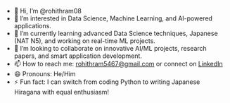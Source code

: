 - 👋 Hi, I’m @rohithram08  
- 👀 I’m interested in Data Science, Machine Learning, and AI-powered applications.  
- 🌱 I’m currently learning advanced Data Science techniques, Japanese (NAT N5), and working on real-time ML projects.  
- 💞️ I’m looking to collaborate on innovative AI/ML projects, research papers, and smart application development.  
- 📫 How to reach me: rohithram5467@gmail.com or connect on [LinkedIn](https://www.linkedin.com/in/rohithram08)  
- 😄 Pronouns: He/Him  
- ⚡ Fun fact: I can switch from coding Python to writing Japanese Hiragana with equal enthusiasm!
